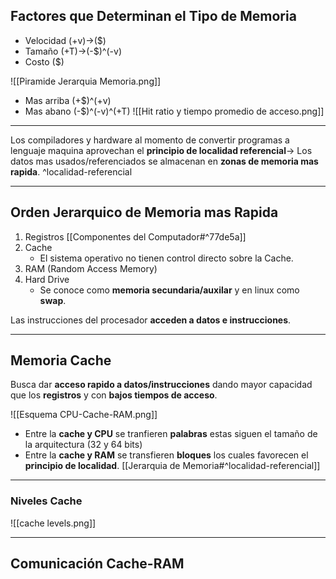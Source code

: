 ## Factores que Determinan el Tipo de Memoria
- Velocidad (+v)->($)
- Tamaño (+T)->(-$)^(-v)
- Costo ($)

![[Piramide Jerarquia Memoria.png]]
- Mas arriba (+$)^(+v)
- Mas abano (-$)^(-v)^(+T)
![[Hit ratio y tiempo promedio de acceso.png]]

***
Los compiladores y hardware al momento de convertir programas a lenguaje maquina aprovechan el **principio de localidad referencial**-> Los datos mas usados/referenciados se almacenan en **zonas de memoria mas rapida**. ^localidad-referencial

***
## Orden Jerarquico de Memoria mas Rapida
1. Registros [[Componentes del Computador#^77de5a]]
2. Cache
	- El sistema operativo no tienen control directo sobre la Cache.
1. RAM (Random Access Memory)
2. Hard Drive
	- Se conoce como **memoria secundaria/auxilar** y en linux como **swap**.

Las instrucciones del procesador **acceden a datos e instrucciones**.
***
## Memoria Cache
Busca dar **acceso rapido a datos/instrucciones** dando mayor capacidad que los **registros** y con **bajos tiempos de acceso**. 

![[Esquema CPU-Cache-RAM.png]]
- Entre la **cache y CPU** se tranfieren **palabras** estas siguen el tamaño de la arquitectura (32 y 64 bits)
- Entre la **cache y RAM** se transfieren **bloques** los cuales favorecen el **principio de localidad**. [[Jerarquia de Memoria#^localidad-referencial]]
***
### Niveles Cache
![[cache levels.png]]
***
## Comunicación Cache-RAM

